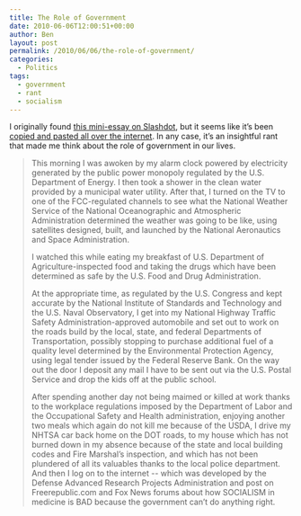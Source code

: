 ```yaml
---
title: The Role of Government
date: 2010-06-06T12:00:51+00:00
author: Ben
layout: post
permalink: /2010/06/06/the-role-of-government/
categories:
  - Politics
tags:
  - government
  - rant
  - socialism
---
```

I originally found [this mini-essay on Slashdot](http://news.slashdot.org/comments.pl?sid=1619784&cid=31858860), but it seems like it&#8217;s been [copied and pasted all over the internet](http://www.google.com/search?hl=en&client=safari&rls=en&q=This+morning+I+was+awoken+by+my+alarm+clock+powered+by+electricity+generated+by+the+public+power+monopoly+regulated+by+the+U.S.+Department+of+Energy.+I+then+took+a+shower+in+the+clean+water+provided+by+a+municipal+water+utility.+After+that%2C+I+turned+on+the+TV+to+one+of+the+FCC-regulated+channels+to+see&aq=f&aqi=&aql=&oq=&gs_rfai=). In any case, it&#8217;s an insightful rant that made me think about the role of government in our lives. 

<blockquote cite="http://news.slashdot.org/comments.pl?sid=1619784&#038;cid=31858860">
  <p>
    This morning I was awoken by my alarm clock powered by electricity generated by the public power monopoly regulated by the U.S. Department of Energy. I then took a shower in the clean water provided by a municipal water utility. After that, I turned on the TV to one of the FCC-regulated channels to see what the National Weather Service of the National Oceanographic and Atmospheric Administration determined the weather was going to be like, using satellites designed, built, and launched by the National Aeronautics and Space Administration.
  </p>
  
  <p>
    I watched this while eating my breakfast of U.S. Department of Agriculture-inspected food and taking the drugs which have been determined as safe by the U.S. Food and Drug Administration.
  </p>
  
  <p>
    At the appropriate time, as regulated by the U.S. Congress and kept accurate by the National Institute of Standards and Technology and the U.S. Naval Observatory, I get into my National Highway Traffic Safety Administration-approved automobile and set out to work on the roads build by the local, state, and federal Departments of Transportation, possibly stopping to purchase additional fuel of a quality level determined by the Environmental Protection Agency, using legal tender issued by the Federal Reserve Bank. On the way out the door I deposit any mail I have to be sent out via the U.S. Postal Service and drop the kids off at the public school.
  </p>
  
  <p>
    After spending another day not being maimed or killed at work thanks to the workplace regulations imposed by the Department of Labor and the Occupational Safety and Health administration, enjoying another two meals which again do not kill me because of the USDA, I drive my NHTSA car back home on the DOT roads, to my house which has not burned down in my absence because of the state and local building codes and Fire Marshal&#8217;s inspection, and which has not been plundered of all its valuables thanks to the local police department. And then I log on to the internet -- which was developed by the Defense Advanced Research Projects Administration and post on Freerepublic.com and Fox News forums about how SOCIALISM in medicine is BAD because the government can&#8217;t do anything right.
  </p>
</blockquote>